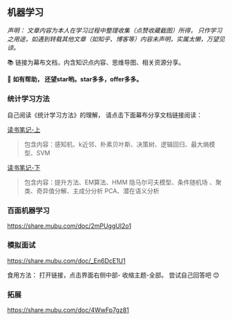 ## 机器学习 

*声明： 文章内容为本人在学习过程中整理收集（点赞收藏截图）所得， 只作学习之用途，如遇到转载其他文章（如知乎、博客等）内容未声明，实属太懒，万望见谅。*

📚 链接为幕布文档，内含知识点内容、思维导图、相关资源分享。

🤞  **如有帮助， 还望star哟。star多多，offer多多。** 



### 统计学习方法

自己阅读《统计学习方法》的理解， 请点击下面幕布分享文档链接阅读：

[读书笔记-上](https://share.mubu.com/doc/6lU4fy74Zo1)  

> 包含内容：感知机、k近邻、朴素贝叶斯、决策树、逻辑回归、最大熵模型、SVM

[读书笔记-下](https://share.mubu.com/doc/ub3M1PuRU1) 

> 包含内容：提升方法、EM算法、HMM 隐马尔可夫模型、条件随机场 、聚类、奇异值分解、主成分分析 PCA、潜在语义分析



### 百面机器学习

https://share.mubu.com/doc/2mPUggUI2o1 



### 模拟面试

https://share.mubu.com/doc/_En6DcE1U1

食用方法： 打开链接，点击界面右侧中部- 收缩主题-全部。 尝试自己回答吧 :blush: 



### 拓展

https://share.mubu.com/doc/4WwFp7gz81

